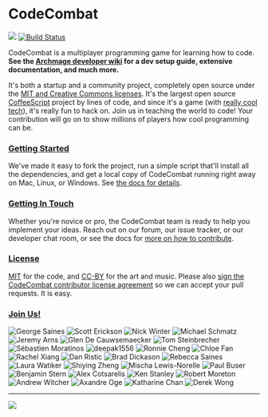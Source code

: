 CodeCombat
==========

![](https://dl.dropboxusercontent.com/u/138899/GitHub%20Wikis/readme_00.png)
[![Build Status](https://travis-ci.org/codecombat/codecombat.png?branch=master)](https://travis-ci.org/codecombat/codecombat)

CodeCombat is a multiplayer programming game for learning how to code. **See the [Archmage developer wiki](https://github.com/codecombat/codecombat/wiki/Archmage-Home) for a dev setup guide, extensive documentation, and much more.**

It's both a startup and a community project, completely open source under the [MIT and Creative Commons licenses](http://codecombat.com/legal). It's the largest open source [CoffeeScript](http://coffeescript.org/) project by lines of code, and since it's a game (with [really cool tech](https://github.com/codecombat/codecombat/wiki/Third-party-software-and-services)), it's really fun to hack on. Join us in teaching the world to code! Your contribution will go on to show millions of players how cool programming can be.

### [Getting Started](https://github.com/codecombat/codecombat/wiki/Developer-environment)

We've made it easy to fork the project, run a simple script that'll install all the dependencies, and get a local copy of CodeCombat running right away on Mac, Linux, or Windows. See [the docs for details](https://github.com/codecombat/codecombat/wiki/Developer-environment).

### [Getting In Touch](https://github.com/codecombat/codecombat/wiki/Developer-organization)

Whether you're novice or pro, the CodeCombat team is ready to help you implement your ideas. Reach out on our forum, our issue tracker, or our developer chat room, or see the docs for [more on how to contribute](https://github.com/codecombat/codecombat/wiki/Developer-organization).

### [License](https://github.com/codecombat/codecombat/blob/master/LICENSE)

[MIT](https://github.com/codecombat/codecombat/blob/master/LICENSE) for the code, and [CC-BY](http://codecombat.com/legal) for the art and music. Please also [sign the CodeCombat contributor license agreement](http://codecombat.com/cla) so we can accept your pull requests. It is easy.

### [Join Us!](http://blog.codecombat.com/why-you-should-open-source-your-startup)

![George Saines](http://codecombat.com/images/pages/about/george_small.png)
![Scott Erickson](http://codecombat.com/images/pages/about/scott_small.png)
![Nick Winter](http://codecombat.com/images/pages/about/nick_small.png)
![Michael Schmatz](http://codecombat.com/images/pages/about/michael_small.png)
![Jeremy Arns](http://codecombat.com/images/pages/about/jeremy_small.png)
![Glen De Cauwsemaecker](https://dl.dropboxusercontent.com/u/6351701/Avatars/Glen%20de%20Cauwsemaecker/glen_100.png)
![Tom Steinbrecher](https://dl.dropboxusercontent.com/u/6351701/Avatars/Tom%20Steinbrecher/tom_100.png)
![Sébastien Moratinos](https://dl.dropboxusercontent.com/u/6351701/Avatars/Tom%20Steinbrecher/tom_100.png)
![deepak1556](https://dl.dropboxusercontent.com/u/6351701/Avatars/Deepak1556/deepak_100.png)
![Ronnie Cheng](https://dl.dropboxusercontent.com/u/6351701/Avatars/Ronnie%20Cheng/ronnie_100.png)
![Chloe Fan](https://dl.dropboxusercontent.com/u/6351701/Avatars/Chloe%20Fan/chloe_100.png)
![Rachel Xiang](https://dl.dropboxusercontent.com/u/6351701/Avatars/Rachel%20Xiang/rachel_100.png)
![Dan Ristic](https://dl.dropboxusercontent.com/u/6351701/Avatars/Dan%20Ristic/dan_100.png)
![Brad Dickason](https://dl.dropboxusercontent.com/u/6351701/Avatars/Brad%20Dickason/brad_100.png)
![Rebecca Saines](https://dl.dropboxusercontent.com/u/6351701/Avatars/Rebecca%20Saines/rebecca_100.png)
![Laura Watiker](https://dl.dropboxusercontent.com/u/6351701/Avatars/Laura%20Watiker/laura_100.png)
![Shiying Zheng](https://dl.dropboxusercontent.com/u/6351701/Avatars/Shying%20Zheng/shiyeng_100.png)
![Mischa Lewis-Norelle](https://dl.dropboxusercontent.com/u/6351701/Avatars/Mischa%20Lewis-Norelle/mischa_100.png)
![Paul Buser](https://dl.dropboxusercontent.com/u/6351701/Avatars/Paul%20Buser/paul_100.png)
![Benjamin Stern](https://dl.dropboxusercontent.com/u/6351701/Avatars/Benjamin%20Stern/benjamin_100.png)
![Alex Cotsarelis](https://dl.dropboxusercontent.com/u/6351701/Avatars/Alex%20Cotsarelis/alex_100.png)
![Ken Stanley](https://dl.dropboxusercontent.com/u/6351701/Avatars/Ken%20Stanley/ken_100.png)
![Robert Moreton](https://dl.dropboxusercontent.com/u/6351701/Avatars/Robert%20Moreton/robert_100.png)
![Andrew Witcher](https://dl.dropboxusercontent.com/u/6351701/Avatars/Andrew%20Witcher/andrew_100.png)
![Axandre Oge](https://dl.dropboxusercontent.com/u/6351701/Avatars/Axandre%20Oge/axandre_100.png)
![Katharine Chan](https://dl.dropboxusercontent.com/u/6351701/Avatars/Katharine%20Chan/katharine_100.png)
![Derek Wong](https://dl.dropboxusercontent.com/u/6351701/Avatars/Derek%20Wong/derek_100.png)

----------

[![](http://1-ps.googleusercontent.com/x/s.google-melange.appspot.com/www.google-melange.com/soc/content/2-1-20140225/images/gsoc/logo/920x156xbanner-gsoc2014.png.pagespeed.ic.gdr4t3Igca.png)](http://www.google-melange.com/gsoc/homepage/google/gsoc2014)
